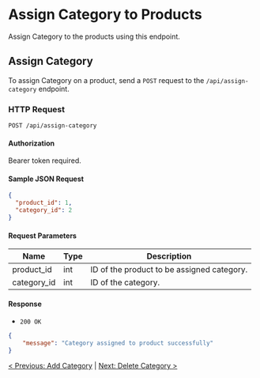 # Assign Category to Products

Assign Category to the products using this endpoint.

## Assign Category

To assign Category on a product, send a `POST` request to the `/api/assign-category` endpoint.

### HTTP Request

`POST /api/assign-category`

#### Authorization

Bearer token required.

#### Sample JSON Request

```json
{
  "product_id": 1,
  "category_id": 2
}
```

#### Request Parameters

| Name        | Type | Description                |
|-------------|------|----------------------------|
| product_id  | int  | ID of the product to be assigned category. |
| category_id  | int  | ID of the category. |

#### Response

- `200 OK`

```json
{
    "message": "Category assigned to product successfully"
}
```



[< Previous: Add Category](/category-management/add-category.md) | [Next: Delete Category >](/category-management/delete-category.md)